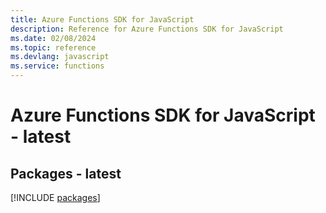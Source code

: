 ```yaml
---
title: Azure Functions SDK for JavaScript
description: Reference for Azure Functions SDK for JavaScript
ms.date: 02/08/2024
ms.topic: reference
ms.devlang: javascript
ms.service: functions
---
```

# Azure Functions SDK for JavaScript - latest
## Packages - latest
[!INCLUDE [packages](functions-index.md)]